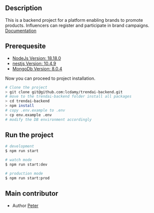 

## Description

This is a backend project for a platform enabling brands to promote products. Influencers can register and participate in brand campaigns. 
[Documentation](https://github.com/nestjs/nest) 


## Prerequesite

- [NodeJs Version: 18.18.0](https://nodejs.org/en)
- [nestjs Version: 10.4.9](https://nestjs.com/)
- [MongoDb Version: 8.0.4](https://www.mongodb.com/try/download/community)

Now you can proceed to project installation.
```bash
# Clone the project
> git clone git@github.com:lcdamy/trendai-backend.git
# move to the trendai-backend folder install all packages
> cd trendai-backend
> npm install
# copy .env.example to .env
> cp env.example .env
# modify the DB environment accordingly
```  

## Run the project

```bash
# development
$ npm run start

# watch mode
$ npm run start:dev

# production mode
$ npm run start:prod
```


## Main contributor

- Author [Peter](https://www.linkedin.com/in/pierre-damien-murindangabo-cyuzuzo-709b53151/)

